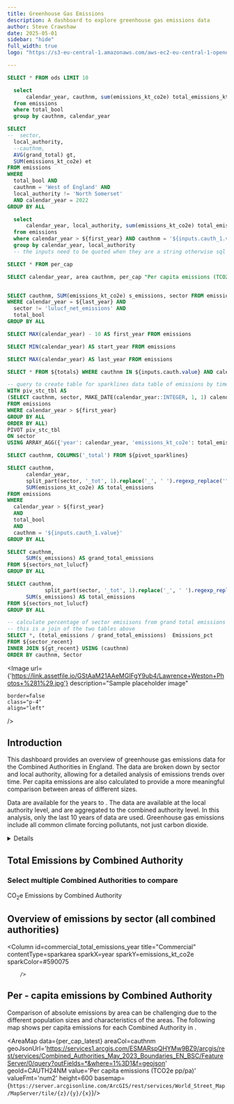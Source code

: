 ```yaml
---
title: Greenhouse Gas Emissions
description: A dashboard to explore greenhouse gas emissions data
author: Steve Crawshaw
date: 2025-05-01
sidebar: "hide"
full_width: true
logo: "https://s3-eu-central-1.amazonaws.com/aws-ec2-eu-central-1-opendatasoft-staticfileset/westofenglandca/logo?tstamp=17447082559153838"

---
```

<!-- Queries     -->

```sql epc
SELECT * FROM ods LIMIT 10

```


```sql totals
  select
      calendar_year, cauthnm, sum(emissions_kt_co2e) total_emissions_kt_co2e 
  from emissions
  where total_bool
  group by cauthnm, calendar_year
```

```sql test
SELECT 
--  sector,
  local_authority,
  --cauthnm,
  AVG(grand_total) gt,
  SUM(emissions_kt_co2e) et
FROM emissions
WHERE
  total_bool AND 
  cauthnm = 'West of England' AND 
  local_authority != 'North Somerset'
  AND calendar_year = 2022
GROUP BY ALL

```


```sql la_totals
  select
      calendar_year, local_authority, sum(emissions_kt_co2e) total_emissions_kt_co2e 
  from emissions
  where calendar_year > ${first_year} AND cauthnm = '${inputs.cauth_1.value}' AND total_bool
  group by calendar_year, local_authority
  -- the inputs need to be quoted when they are a string otherwise sql corrupted
```

```sql per_cap_ca
SELECT * FROM per_cap
```

```sql per_cap_latest
SELECT calendar_year, area cauthnm, per_cap "Per capita emissions (TCO2e pp/pa)" FROM ${per_cap_ca} WHERE calendar_year = ${last_year}
```

```sql sectors_not_lulucf

SELECT cauthnm, SUM(emissions_kt_co2e) s_emissions, sector FROM emissions 
WHERE calendar_year = ${last_year} AND
  sector != 'lulucf_net_emissions' AND 
  total_bool
GROUP BY ALL

```


```sql first_year
SELECT MAX(calendar_year) - 10 AS first_year FROM emissions
```
```sql start_year
SELECT MIN(calendar_year) AS start_year FROM emissions
```
```sql last_year
SELECT MAX(calendar_year) AS last_year FROM emissions
```


```sql cauth_select
SELECT * FROM ${totals} WHERE cauthnm IN ${inputs.cauth.value} AND calendar_year > ${first_year}
```

```sql pivot_sparklines
-- query to create table for sparklines data table of emissions by time and sector for each CA
WITH piv_stc_tbl AS
(SELECT cauthnm, sector, MAKE_DATE(calendar_year::INTEGER, 1, 1) calendar_year, SUM(emissions_kt_co2e) AS total_emissions
FROM emissions
WHERE calendar_year > ${first_year}
GROUP BY ALL
ORDER BY ALL)
PIVOT piv_stc_tbl
ON sector
USING ARRAY_AGG({'year': calendar_year, 'emissions_kt_co2e': total_emissions}) AS emissions_year
```

```sql sparklines_totals
SELECT cauthnm, COLUMNS('_total') FROM ${pivot_sparklines}
```

```sql sector_totals
SELECT cauthnm,
      calendar_year,
      split_part(sector, '_tot', 1).replace('_', ' ').regexp_replace('^.', substring(sector, 1, 1).upper()) Sector,
      SUM(emissions_kt_co2e) AS total_emissions
FROM emissions
WHERE 
  calendar_year > ${first_year} 
  AND 
  total_bool
  AND
  cauthnm = '${inputs.cauth_1.value}'
GROUP BY ALL

```

```sql gt_recent
SELECT cauthnm,
      SUM(s_emissions) AS grand_total_emissions
FROM ${sectors_not_lulucf}
GROUP BY ALL

```



```sql sector_recent
SELECT cauthnm,
            split_part(sector, '_tot', 1).replace('_', ' ').regexp_replace('^.', substring(sector, 1, 1).upper()) Sector,
      SUM(s_emissions) AS total_emissions
FROM ${sectors_not_lulucf}
GROUP BY ALL

```

```sql sector_perc
-- calculate percentage of sector emisisons from grand total emissions
-- this is a join of the two tables above
SELECT *, (total_emissions / grand_total_emissions)  Emissions_pct 
FROM ${sector_recent} 
INNER JOIN ${gt_recent} USING (cauthnm)
ORDER BY cauthnm, Sector

```

<Image 
    url= {'https://link.assetfile.io/GStAaM21AAeMGlFgY9ub4/Lawrence+Weston+Photos+%281%29.jpg'}
    description="Sample placeholder image"
    
    border=false
    class="p-4"
    align="left"
/>

## Introduction

This dashboard provides an overview of greenhouse gas emissions data for the Combined Authorities in England. The data are broken down by sector and local authority, allowing for a detailed analysis of emissions trends over time. Per capita emissions are also calculated to provide a more meaningful comparison between areas of different sizes.

Data are available for the years <Value data={start_year} fmt='####'/> to <Value data={last_year} fmt='####'/>.  The data are available at the local authority level, and are aggregated to the combined authority level. In this analysis, only the last 10 years of data are used.
<Note>
Greenhouse gas emissions include all common climate forcing pollutants, not just carbon dioxide.
</Note>
<Details title='Data sources'>
Data were sourced from the <Link 
    url="https://www.data.gov.uk/dataset/723c243d-2f1a-4d27-8b61-cdb93e5b10ff/local_authority_carbon_dioxide_emissions"
    label="UK Department for Business, Energy & Industrial Strategy"
    newTab=true
/>
<br>
For full reproducibility and transparency, data have been processed and stored on the <Link 
    url="https://app.motherduck.com/"
    label="Motherduck"
    newTab=true 
/> cloud database platform. If you have a motherduck account you can access the database with this code:
<blockquote class="bg-zinc-200"> ATTACH 'md:_share/mca_data/f114fbc4-b46f-4dc4-b445-f039f9121946'; </blockquote>

The <Link
    url="https://evidence.dev/"
    label="Evidence.dev"
    newTab=true/> dashboard code is available on <Link 
    url="https://github.com/stevecrawshaw/template"
    label="GitHub."
    newTab=true
/>
<br> North Somerset is not included in the figures for the West of England Combined Authority.
</Details>

## Total Emissions by Combined Authority
### Select multiple Combined Authorities to compare

<Dropdown multiple=true
data={totals}
name=cauth
value=cauthnm
title="Combined Authority"
defaultValue="West of England"/>

CO<sub>2</sub>e Emissions by Combined Authority
<BarChart
    data={cauth_select}
    title="Total emissions by year: all sectors"
    x=calendar_year
    xFmt="YYYY"
    y=total_emissions_kt_co2e
    yAxisTitle="CO2e Emissions (Kte)"
    series=cauthnm
    colorPalette=wecaPaletteNew
    width=800
    height=600 />


## Overview of emissions by sector (all combined authorities)
<DataTable 
data={sparklines_totals}
rows=all
title="Trends by aggregated sector">
<Column id=cauthnm title="Combined Authority"/>
<Column id=commercial_total_emissions_year
        title="Commercial"
        contentType=sparkarea
        sparkX=year
        sparkY=emissions_kt_co2e
        sparkColor=#590075
        
        />
<Column id=public_sector_total_emissions_year
        title="Public Sector"
        contentType=sparkarea
        sparkX=year
        sparkY=emissions_kt_co2e
        sparkColor=#1D4F2B
        />
<Column id=domestic_total_emissions_year
        title="Domestic"
        contentType=sparkarea
        sparkX=year
        sparkY=emissions_kt_co2e
        sparkColor=#40A832
        />
<Column id=industry_total_emissions_year
        title="Industrial"
        contentType=sparkarea
        sparkX=year
        sparkY=emissions_kt_co2e
        sparkColor=#CE132D
        />
</DataTable>


<Dropdown multiple=false
data={totals}
name=cauth_1
value=cauthnm
defaultValue="West of England"
title="Combined Authority"/>

<Grid cols=2>

<LineChart
    data={la_totals}
    title="CO2e Emissions by Constituent Local Authority"
    subtitle="Total emissions by year: all sectors"
    x=calendar_year
    xFmt="####"
    y=total_emissions_kt_co2e
    yAxisTitle="CO2e Emissions (Kte)"
    series=local_authority
    colorPalette=wecaPaletteNew
    width=800
    height=600 />

<LineChart
    data={sector_totals}
    title="CO2e Emissions by Sector"
    subtitle="placeholder"
    x=calendar_year
    xFmt="####"
    y=total_emissions
    yAxisTitle="CO2e Emissions (Kte)"
    series=Sector
    colorPalette=wecaPaletteNew
    width=800
    height=600 />

</Grid>

<BarChart
  data={sector_perc}
  x=cauthnm
  xFmt="####"
  y=Emissions_pct
  series=Sector
  colorPalette=wecaPaletteNew
  title="Percentage of Grand Total Emissions by Sector"
  subtitle="Land use (LULUCF) emissions are excluded"
  swapXY=true
  width=800
  height=600
/>


## Per - capita emissions by Combined Authority

Comparison of absolute emissions by area can be challenging due to the different population sizes and characteristics of the areas. The following map shows per capita emissions for each Combined Authority in <Value data={last_year} fmt='####'/>.


<AreaMap 
    data={per_cap_latest} 
    areaCol=cauthnm
    geoJsonUrl='https://services1.arcgis.com/ESMARspQHYMw9BZ9/arcgis/rest/services/Combined_Authorities_May_2023_Boundaries_EN_BSC/FeatureServer/0/query?outFields=*&where=1%3D1&f=geojson'
    geoId=CAUTH24NM
    value='Per capita emissions (TCO2e pp/pa)'
    valueFmt='num2'
    height=600
    basemap={`https://server.arcgisonline.com/ArcGIS/rest/services/World_Street_Map/MapServer/tile/{z}/{y}/{x}`}/>

